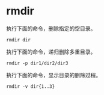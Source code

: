 # rmdir

执行下面的命令，删除指定的空目录。

```
rmdir dir
```

执行下面的命令，递归删除多重目录。

```
rmdir -p dir1/dir2/dir3
```

执行下面的命令，显示目录的删除过程。

```
rmdir -v dir{1..3}
```

